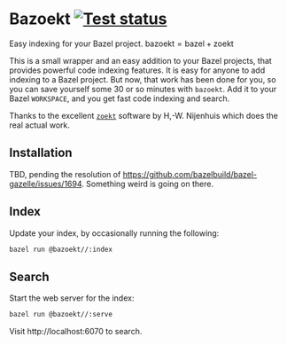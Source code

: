 # Bazoekt [![Test status](https://github.com/filmil/bazoekt/workflows/Test/badge.svg)](https://github.com/filmil/bazoekt/workflows/Test/badge.svg)

Easy indexing for your Bazel project. $\text{bazoekt} = \text{bazel} + \text{zoekt}$

This is a small wrapper and an easy addition to your Bazel projects, that provides powerful code indexing features. It is easy for anyone to add indexing to a Bazel project. But now, that work has been done for you, so you can save yourself some 30 or so minutes with `bazoekt`. Add it to your Bazel `WORKSPACE`, and you  get fast code indexing and search.

Thanks to the excellent [`zoekt`][zo] software by H,-W. Nijenhuis which does the real actual work.


[zo]: https://github.com/google/zoekt

## Installation

TBD, pending the resolution of https://github.com/bazelbuild/bazel-gazelle/issues/1694. Something weird is
going on there.

## Index

Update your index, by occasionally running the following:

```bash
bazel run @bazoekt//:index
```

## Search

Start the web server for the index:

```bash
bazel run @bazoekt//:serve
```

Visit http://localhost:6070 to search.